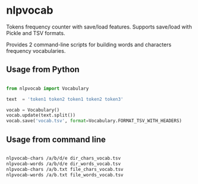 # nlpvocab

Tokens frequency counter with save/load features.
Supports save/load with Pickle and TSV formats.

Provides 2 command-line scripts for building words and characters frequency vocabularies.

## Usage from Python

```python

from nlpvocab import Vocabulary

text  = 'token1 token2 token1 token2 token3'

vocab = Vocabulary()
vocab.update(text.split())
vocab.save('vocab.tsv', format=Vocabulary.FORMAT_TSV_WITH_HEADERS)
```

## Usage from command line

```bash

nlpvocab-chars /a/b/d/e dir_chars_vocab.tsv
nlpvocab-words /a/b/d/e dir_words_vocab.tsv
nlpvocab-chars /a/b.txt file_chars_vocab.tsv
nlpvocab-words /a/b.txt file_words_vocab.tsv
```
